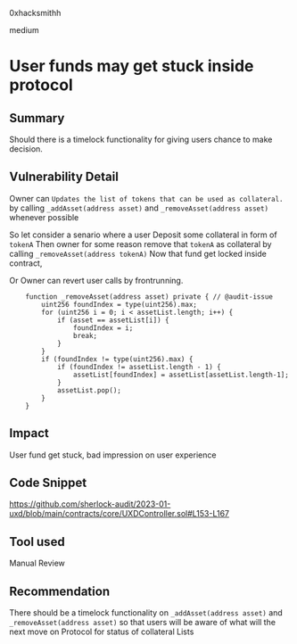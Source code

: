 0xhacksmithh

medium

# User funds may get stuck inside protocol

## Summary
Should there is a timelock functionality for giving users chance to make decision.

## Vulnerability Detail
Owner can ```Updates the list of tokens that can be used as collateral.``` by calling ```_addAsset(address asset)``` and ```_removeAsset(address asset)``` whenever possible

So let consider a senario where a user Deposit some collateral in form of ```tokenA```
Then owner for some reason remove that ```tokenA``` as collateral by calling ```_removeAsset(address tokenA)```
Now that fund get locked inside contract,

Or Owner can revert user calls by frontrunning.

```solidity
    function _removeAsset(address asset) private { // @audit-issue
        uint256 foundIndex = type(uint256).max;
        for (uint256 i = 0; i < assetList.length; i++) {
            if (asset == assetList[i]) {
                foundIndex = i;
                break;
            }
        }
        if (foundIndex != type(uint256).max) {
            if (foundIndex != assetList.length - 1) {
                assetList[foundIndex] = assetList[assetList.length-1];
            }
            assetList.pop();
        }
    }
```

## Impact
User fund get stuck, bad impression on user experience

## Code Snippet
https://github.com/sherlock-audit/2023-01-uxd/blob/main/contracts/core/UXDController.sol#L153-L167

## Tool used

Manual Review

## Recommendation
There should be a timelock functionality on ```_addAsset(address asset)``` and ```_removeAsset(address asset)``` so that users will be aware of what will the next move on Protocol for status of collateral Lists
